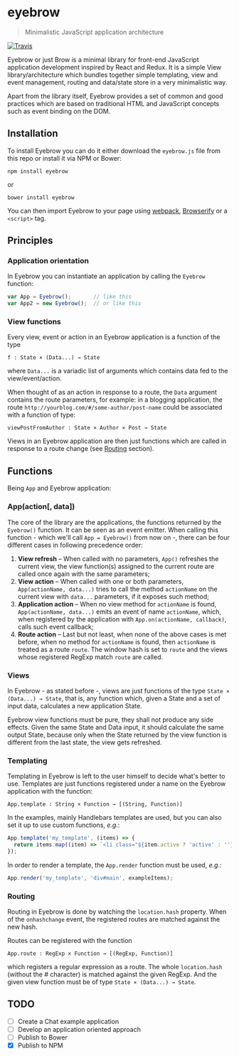 # eyebrow
> Minimalistic JavaScript application architecture

[![Travis](https://img.shields.io/travis/rust-lang/rust.svg?style=flat-square)](https://travis-ci.org/arthur-xavier/eyebrow)

Eyebrow or just Brow is a minimal library for front-end JavaScript application development inspired by React and Redux. It is a simple View library/architecture which bundles together simple templating, view and event management, routing and data/state store in a very minimalistic way.

Apart from the library itself, Eyebrow provides a set of common and good practices which are based on traditional HTML and JavaScript concepts such as event binding on the DOM.

## Installation
To install Eyebrow you can do it either download the `eyebrow.js` file from this repo or install it via NPM or Bower:
```
npm install eyebrow
```
or
```
bower install eyebrow
```
You can then import Eyebrow to your page using [webpack](https://webpack.github.io/), [Browserify](https://www.npmjs.com/package/browserify) or a `<script>` tag.

## Principles
### Application orientation
In Eyebrow you can instantiate an application by calling the `Eyebrow` function:
```javascript
var App = Eyebrow();       // like this
var App2 = new Eyebrow();  // or like this
```

### View functions
Every view, event or action in an Eyebrow application is a function of the type
```
f : State × (Data...) → State
```
where `Data...` is a variadic list of arguments which contains data fed to the view/event/action.

When thought of as an action in response to a route, the `Data` argument contains the route parameters, for example: in a blogging application, the route `http://yourblog.com/#/some-author/post-name` could be associated with a function of type:
```
viewPostFromAuthor : State × Author × Post → State
```

Views in an Eyebrow application are then just functions which are called in response to a route change (see [Routing](#routing) section).

## Functions
Being `App` and Eyebrow application:

### App(action[, data])
The core of the library are the applications, the functions returned by the `Eyebrow()` function. It can be seen as an event emitter. When calling this function - which we'll call `App = Eyebrow()` from now on -, there can be four different cases in following precedence order:

1. **View refresh** – When called with no parameters, `App()` refreshes the current view, the view function(s) assigned to the current route are called once again with the same parameters;
2. **View action** – When called with one or both parameters, `App(actionName, data...)` tries to call the method `actionName` on the current view with `data...` parameters, if it exposes such method;
3. **Application action** – When no view method for `actionName` is found, `App(actionName, data...)` emits an event of name `actionName`, which, when registered by the application with `App.on(actionName, callback)`, calls such event callback;
4. **Route action** – Last but not least, when none of the above cases is met before, when no method for `actionName` is found, then `actionName` is treated as a route `route`. The window hash is set to `route` and the views whose registered RegExp match `route` are called.

### Views
In Eyebrow - as stated before -, views are just functions of the type `State × (Data...) → State`, that is, any function which, given a State and a set of input data, calculates a new application State.

Eyebrow view functions must be pure, they shall not produce any side effects. Given the same State and Data input, it should calculate the same output State, because only when the State returned by the view function is different from the last state, the view gets refreshed.

### Templating
Templating in Eyebrow is left to the user himself to decide what's better to use. Templates are just functions registered under a name on the Eyebrow application with the function:
```
App.template : String × Function → [(String, Function)]
```

In the examples, mainly Handlebars templates are used, but you can also set it up to use custom functions, *e.g.*:
```javascript
App.template('my_template', (items) => {
  return items.map((item) => `<li class="${item.active ? 'active' : ''}">${item.name}</li>`);
});
```

In order to render a template, the `App.render` function must be used, *e.g.*:
```javascript
App.render('my_template', 'div#main', exampleItems);
```

### Routing
Routing in Eyebrow is done by watching the `location.hash` property. When of the `onhashchange` event, the registered routes are matched against the new hash.

Routes can be registered with the function
```
App.route : RegExp × Function → [(RegExp, Function)]
```
which registers a regular expression as a route. The whole `location.hash` (without the # character) is matched against the given RegExp. And the given view function must be of type `State × (Data...) → State`.

## TODO
- [ ] Create a Chat example application
- [ ] Develop an application oriented approach
- [ ] Publish to Bower
- [x] Publish to NPM
